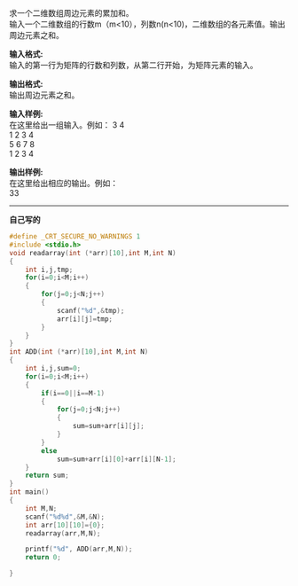 求一个二维数组周边元素的累加和。  
输入一个二维数组的行数m（m<10），列数n(n<10)，二维数组的各元素值。输出周边元素之和。

**输入格式:**  
输入的第一行为矩阵的行数和列数，从第二行开始，为矩阵元素的输入。

**输出格式:**  
输出周边元素之和。

**输入样例:**  
在这里给出一组输入。例如：
3 4    
1 2 3 4  
5 6 7 8  
1 2 3 4  

**输出样例:**  
在这里给出相应的输出。例如：  
33 

---
**自己写的**
```c
#define _CRT_SECURE_NO_WARNINGS 1
#include <stdio.h>
void readarray(int (*arr)[10],int M,int N)
{
    int i,j,tmp;
    for(i=0;i<M;i++)
    {
        for(j=0;j<N;j++)
        {
            scanf("%d",&tmp);
            arr[i][j]=tmp;
        }
    }
}
int ADD(int (*arr)[10],int M,int N)
{
    int i,j,sum=0;
    for(i=0;i<M;i++)
    {
        if(i==0||i==M-1)
        {
            for(j=0;j<N;j++)
            {
                sum=sum+arr[i][j];
            }
        }
        else
            sum=sum+arr[i][0]+arr[i][N-1];
    }
    return sum;
}
int main()
{
    int M,N;
    scanf("%d%d",&M,&N);
    int arr[10][10]={0};
    readarray(arr,M,N);

    printf("%d", ADD(arr,M,N));
    return 0;

}
```
